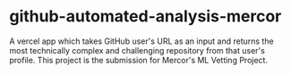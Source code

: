 # github-automated-analysis-mercor
A vercel app which takes GitHub user's URL as an input and returns the most technically complex and challenging repository from that user's profile. This project is the submission for Mercor's ML Vetting Project.
